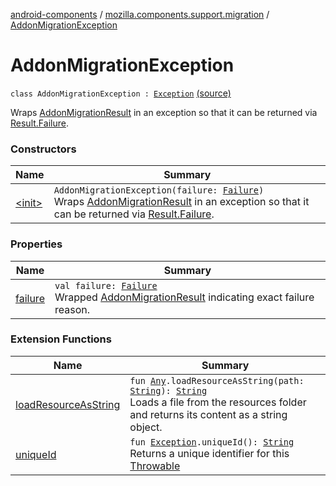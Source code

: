 [android-components](../../index.md) / [mozilla.components.support.migration](../index.md) / [AddonMigrationException](./index.md)

# AddonMigrationException

`class AddonMigrationException : `[`Exception`](https://kotlinlang.org/api/latest/jvm/stdlib/kotlin/-exception/index.html) [(source)](https://github.com/mozilla-mobile/android-components/blob/master/components/support/migration/src/main/java/mozilla/components/support/migration/AddonMigration.kt#L19)

Wraps [AddonMigrationResult](../-addon-migration-result/index.md) in an exception so that it can be returned via [Result.Failure](../-result/-failure/index.md).

### Constructors

| Name | Summary |
|---|---|
| [&lt;init&gt;](-init-.md) | `AddonMigrationException(failure: `[`Failure`](../-addon-migration-result/-failure.md)`)`<br>Wraps [AddonMigrationResult](../-addon-migration-result/index.md) in an exception so that it can be returned via [Result.Failure](../-result/-failure/index.md). |

### Properties

| Name | Summary |
|---|---|
| [failure](failure.md) | `val failure: `[`Failure`](../-addon-migration-result/-failure.md)<br>Wrapped [AddonMigrationResult](../-addon-migration-result/index.md) indicating exact failure reason. |

### Extension Functions

| Name | Summary |
|---|---|
| [loadResourceAsString](../../mozilla.components.support.test.file/kotlin.-any/load-resource-as-string.md) | `fun `[`Any`](https://kotlinlang.org/api/latest/jvm/stdlib/kotlin/-any/index.html)`.loadResourceAsString(path: `[`String`](https://kotlinlang.org/api/latest/jvm/stdlib/kotlin/-string/index.html)`): `[`String`](https://kotlinlang.org/api/latest/jvm/stdlib/kotlin/-string/index.html)<br>Loads a file from the resources folder and returns its content as a string object. |
| [uniqueId](../java.lang.-exception/unique-id.md) | `fun `[`Exception`](https://kotlinlang.org/api/latest/jvm/stdlib/kotlin/-exception/index.html)`.uniqueId(): `[`String`](https://kotlinlang.org/api/latest/jvm/stdlib/kotlin/-string/index.html)<br>Returns a unique identifier for this [Throwable](https://kotlinlang.org/api/latest/jvm/stdlib/kotlin/-throwable/index.html) |
